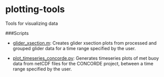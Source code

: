 # plotting-tools
Tools for visualizing data


###Scripts
- [glider_xsection.m](https://github.com/lgarzio/plotting-tools/blob/master/glider_xsection.m): Creates glider xsection plots from processed and grouped glider data for a time range specified by the user.

- [plot_timeseries_concorde.py](https://github.com/lgarzio/plotting-tools/blob/master/plot_timeseries_concorde.py): Generates timeseries plots of met buoy data from netCDF files for the CONCORDE project, between a time range specified by the user.